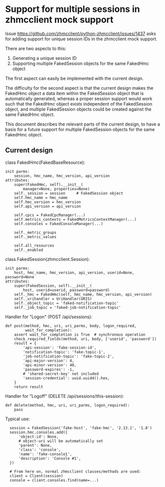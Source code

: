 # Support for multiple sessions in zhmcclient mock support

Issue https://github.com/zhmcclient/python-zhmcclient/issues/1437 asks for
adding support for unique session IDs in the zhmcclient mock support.

There are two aspects to this:
1. Generating a unique session ID
2. Supporting multiple FakedSession objects for the same FakedHmc object

The first aspect can easily be implemented with the current design.

The difficulty for the second aspect is that the current design makes the
FakedHmc object a data item within the FakedSession object that is automatically
generated, whereas a proper session support would work such that the FakedHmc
object exists independent of the FakedSession object, and multiple FakedSession
objects could be created against the same FakedHmc object.

This document describes the relevant parts of the current design, to have a
basis for a future support for multiple FakedSession objects for the same
FakedHmc object.

## Current design

class FakedHmc(FakedBaseResource):

    init parms:
        session, hmc_name, hmc_version, api_version
    attributes:
        super(FakedHmc, self).__init__(
            manager=None, properties=None)
        self._session = session     # FakedSession object
        self.hmc_name = hmc_name
        self.hmc_version = hmc_version
        self.api_version = api_version

        self.cpcs = FakedCpcManager(...)
        self.metrics_contexts = FakedMetricsContextManager(...)
        self.consoles = FakedConsoleManager(...)

        self._metric_groups
        self._metric_values

        self.all_resources
        self._enabled

class FakedSession(zhmcclient.Session):

    init parms:
        host, hmc_name, hmc_version, api_version, userid=None, password=None
    attributes:
        super(FakedSession, self).__init__(
            host, userid=userid, password=password)
        self._hmc = FakedHmc(self, hmc_name, hmc_version, api_version)
        self._urihandler = UriHandler(URIS)
        self._object_topic = 'faked-notification-topic'
        self._job_topic = 'faked-job-notification-topic'

Handler for "Logon" (POST /api/sessions):

    def post(method, hmc, uri, uri_parms, body, logon_required,
             wait_for_completion):
        assert wait_for_completion is True  # synchronous operation
        check_required_fields(method, uri, body, ['userid', 'password'])
        result = {
            'api-session': 'fake-session-id',
            'notification-topic': 'fake-topic-1',
            'job-notification-topic': 'fake-topic-2',
            'api-major-version': 4,
            'api-minor-version': 40,
            'password-expires': -1,
            # 'shared-secret-key' not included
            'session-credential': uuid.uuid4().hex,
        }
        return result

Handler for "Logoff" (DELETE /api/sessions/this-session):

    def delete(method, hmc, uri, uri_parms, logon_required):
        pass

Typical use:

      session = FakedSession('fake-host', 'fake-hmc', '2.13.1', '1.8')
      session.hmc.consoles.add({
          'object-id': None,
          # object-uri will be automatically set
          'parent': None,
          'class': 'console',
          'name': 'fake-console1',
          'description': 'Console #1',
      })

      # From here on, normal zhmcclient classes/methods are used:
      client = Client(session)
      console = client.consoles.find(name=...)
